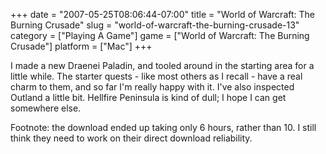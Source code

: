 +++
date = "2007-05-25T08:06:44-07:00"
title = "World of Warcraft: The Burning Crusade"
slug = "world-of-warcraft-the-burning-crusade-13"
category = ["Playing A Game"]
game = ["World of Warcraft: The Burning Crusade"]
platform = ["Mac"]
+++

I made a new Draenei Paladin, and tooled around in the starting area for a little while.  The starter quests - like most others as I recall - have a real charm to them, and so far I'm really happy with it.  I've also inspected Outland a little bit.  Hellfire Peninsula is kind of dull; I hope I can get somewhere else.

Footnote: the download ended up taking only 6 hours, rather than 10.  I still think they need to work on their direct download reliability.